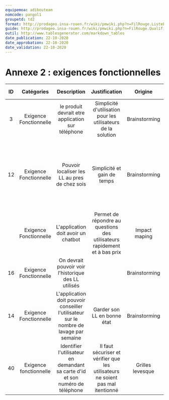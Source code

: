 ```yaml
---
equipemoa: adibouteam
nomcode: pangol1
groupetd: td2
format: http://prodageo.insa-rouen.fr/wiki/pmwiki.php?n=FilRouge.ListeExigencesQualifiees 
guide: http://prodageo.insa-rouen.fr/wiki/pmwiki.php?n=FilRouge.QualifierExigence
outil: http://www.tablesgenerator.com/markdown_tables
date_publication: 22-10-2020
date_approbation: 22-10-2020
date_validation: 22-10-2020
---
```

# Annexe 2 : exigences fonctionnelles


| ID |          Catégories         |                                        Description                                       |                                                        Justification                                                        |       Origine      |                                                 Critères de satisfaction                                                 | Contentement MOA | Mécontentement MOA |                 Exigences Dépendantes                |     Exigences conflictuelles     |
|:--:|:---------------------------:|:----------------------------------------------------------------------------------------:|:---------------------------------------------------------------------------------------------------------------------------:|:------------------:|:------------------------------------------------------------------------------------------------------------------------:|:----------------:|:------------------:|:----------------------------------------------------:|:--------------------------------:|
|  3 |  Exigence Fonctionnelle |                     le produit devrait etre application sur téléphone                    |          Simplicité d'utilisation pour les utilisateurs de la solution          |   Brainstorming  |                                        On peut utiliser le produit sur Androit/ios                                       | 2 | 5 |                      (Toutes ??)                     |            (Aucune ??)           |
| 12 | Exigence Fonctionnelle  |                       Pouvoir localiser les LL au pres de chez sois                      |                           Simplicité et gain de temps                           |   Brainstorming  | L'application dispose d'un carte avec les LL présent et disponible, ainsi que du temps de trajet depuis sa localisation  | 4 | 5 | chercher sur un moteur de recherche par localisation |                                  |
|    | Exigence Fonctionnelle  |                           L'application doit avoir un chatbot                            |    Permet de répondre au questions des utilisateurs rapidement et à bas prix    |  Impact maping   |                           Le chatbot doit pouvoir répondre aux questions les plus fréquentes.                            |   |   |                                                      |                                  |
| 16 | Exigence Fonctionnelle  |                   On devrait pouvoir voir l'historique des LL utilisés                   |                                                                                 |   Brainstorming  |                                        L'application posséde un menu d'historique                                        | 4 | 4 |                                                      |                                  |
| 14 | Exigence Fonctionnelle  | L'application doit pouvoir conseiller l'utilisateur sur le nombre de lavage par semaine  |                           Garder son LL en bonne état                           |   Brainstorming  |                                                                                                                          | 1 | 1 |               Connaitre le type de LL                | Avoir beaucoup de LL disponible  |
| 40 |  Exigence fonctionnelle |      Identifier l'utilisateur en demandant sa carte d'id et son numéro de téléphone      | Il faut sécuriser et vérifier que les utilisateurs ne soient pas mal itentionné | Grilles levesque |                                           Vérification avant création du compte                                          | 2 | 4 |                                                      |                                  |


